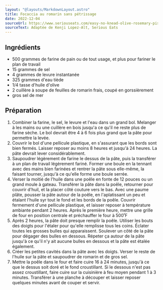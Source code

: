 ```yaml
---
layout: "@layouts/MarkdownLayout.astro"
title: Focaccia au romarin sans pétrissage
date: 2022-12-04
sourceUrl: https://www.seriouseats.com/easy-no-knead-olive-rosemary-pistachio-focaccia-kenji-recipe
sourceText: Adaptée de Kenji Lopez-Alt, Serious Eats
---
```


## Ingrédients

- 500 grammes de farine de pain ou de tout usage, et plus pour fariner le plan de travail
- 15 grammes de sel
- 4 grammes de levure instantanée
- 325 grammes d'eau tiède
- 1/4 tasse d'huile d'olive
- 2 cuillère à soupe de feuilles de romarin frais, coupé en gorssièrement
- gros sel de mer

## Préparation

1. Combiner la farine, le sel, le levure et l'eau dans un grand bol. Melanger à les mains ou une cuillère en bois jusqu'a ce qu'il ne reste plus de farine sèche. Le bol devrait être 4 à 6 fois plus grand que la pâte pour permettre la levée.
2. Couvrir le bol d'une pellicule plastique, en s'assurant que les bords sont bien fermés. Laisser reposer au moins 8 heures et jusqu'à 24 heures. La pâte devrait lever considérablement.
3. Saupoudrer légèrement de farine le dessus de la pâte, puis la transférer à un plan de travail légèrement fariné. Former une boule en la tennant avec des mains bien farinées et rentrer la pâte sous elle-même, la faisant tourner, jusqu'à ce qu'elle forme une boule serrée.
4. Verser la moitié de l'huile dans une poêle en fonte de 12 pouces ou un grand moule à gateau. Transférer la pâte dans la poêle, retourner pour couvrir d'huil, et la placer côté couture vers le bas. Avec une paume plâte, pousser la pâte autour de la poêle, en l'aplatissant un peu et étalant l'huile syr tout le fond et les bords de la poêle. Couvrir fermement d'une pellicule plastique, et laisser reposer à température ambiante pendant 2 heures. Après le première heure, mettre une grille de four en position centrale et préchauffer le four à 500˚F
5. Après 2 heures, la pâte doit presque remplir la poêle. Utiliser les bouts des doigts pour l'étaler pour qu'elle remplisse tous les coins. Éclater toutes les grosses bulles qui apparaissent. Soulever un côté de la pâte pour dégager des bulles en dessous. Répeter ça autour de la pâte jusqu'à ce qu'il n'y ait aucune bulles en dessous et la pâte est étalée également.
6. Créer les petites cavités dans la pâte avec les doigts. Verser le reste de l'huile sur la pâte et saupoudrer de romarin et de gros sel.
7. Mettre la poêle dans le four et faire cuire 16 à 24 minutes, jusqu'à ce que le dessus soit doré et le fond croustillant. Si le dessous n'est pas assez croustillant, faire cuire sur la cuisinière à feu moyen pendant 1 à 3 minutes. Transférer à une planche à découper et laisser reposer quelques minutes avant de couper et servir.
